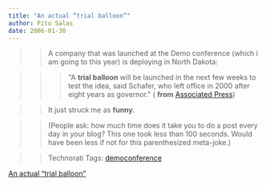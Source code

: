 ```yaml
---
title: "An actual “trial balloon”"
author: Pito Salas
date: 2006-01-30
---
```



>>

>> A company that was launched at the Demo conference (which i am going to
this year) is deploying in North Dakota:

>>

>>> "A **trial balloon** will be launched in the next few weeks to test the
idea, said Schafer, who left office in 2000 after eight years as governor." (
**from** [Associated
Press](<http://news.yahoo.com/s/ap/20060130/ap_on_hi_te/cellular_balloons>))

>>

>> It just struck me as **funny**.

>>

>> (People ask: how much time does it take you to do a post every day in your
blog? This one took less than 100 seconds. Would have been less if not for
this parenthesized meta-joke.)

>>

>> Technorati Tags:
[democonference](<http://www.technorati.com/tag/democonference>)


[An actual “trial balloon”](None)
